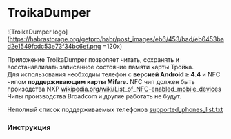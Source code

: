TroikaDumper
=======
![TroikaDumper logo](https://habrastorage.org/getpro/habr/post_images/eb6/453/bad/eb6453bad2e1549fcdc53e73f34bc6ef.png =120x)

Приложение TroikaDumper позволяет читать, сохранять и восстанавливать записанное состояние памяти карты Тройка.  
Для использования необходим телефон с **версией Android ≥ 4.4** и NFC чипом **поддерживающим карты Mifare.**
NFC чип должен быть произодства NXP [wikipedia.org/wiki/List_of_NFC-enabled_mobile_devices](https://en.wikipedia.org/wiki/List_of_NFC-enabled_mobile_devices)  
Чипы производства Broadcom и другие работать не будут. 
  
Неполный список поддерживаемых телефонов [supported_phones_list.txt](https://github.com/gshevtsov/TroikaDumper/blob/master/supported_phones_list.txt)

### Инструкция



